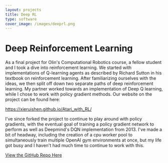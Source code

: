 ```yaml
---
layout: projects
title: Deep RL
type: software
cover_image: /images/deeprl.png
---
```


# Deep Reinforcement Learning

As a final project for Olin's Computational Robotics course, a fellow student and I took a dive into reinforcement learning. We started with implementations of Q-learning agents as described by Richard Sutton in his textbook on reinforcement learning. After familiarizing ourselves with the ideas, we then split off down two separate paths of deep reinforcement learning. My partner worked towards an implementation of Deep Q learning, while I chose to work with policy gradient methods. Our website on the project can be found here:

https://xieruishen.github.io/Atari_with_RL/

I've since forked the project to continue to play around with policy gradients, with the eventual goal of training a policy gradient network to perform as well as Deepmind's DQN implementation from 2013. I've made a bit of headway, including the creation of a cpu worker pool to simultaneously train multiple OpenAI gym environments at once, but my life got busy and I haven't had much time to continue to work with this. 

[View the GitHub Repo Here](https://github.com/BarlowR/Deep_RL_Projects)



